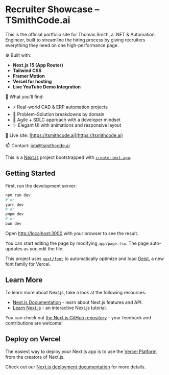 # Recruiter Showcase – TSmithCode.ai

This is the official portfolio site for Thomas Smith, a .NET & Automation Engineer, built to streamline the hiring process by giving recruiters everything they need on one high-performance page.

⚙️ Built with:
- **Next.js 15 (App Router)**
- **Tailwind CSS**
- **Framer Motion**
- **Vercel for hosting**
- **Live YouTube Demo Integration**

💼 What you'll find:
- ⚡ Real-world CAD & ERP automation projects
- 🎯 Problem–Solution breakdowns by domain
- 🧠 Agile + SDLC approach with a developer mindset
- ✨ Elegant UI with animations and responsive layout

🔗 Live site: [https://tsmithcode.ai](https://tsmithcode.ai)

📫 Contact: [job@tsmithcode.ai](mailto:job@tsmithcode.ai)



This is a [Next.js](https://nextjs.org) project bootstrapped with [`create-next-app`](https://nextjs.org/docs/app/api-reference/cli/create-next-app).

## Getting Started

First, run the development server:

```bash
npm run dev
# or
yarn dev
# or
pnpm dev
# or
bun dev
```

Open [http://localhost:3000](http://localhost:3000) with your browser to see the result.

You can start editing the page by modifying `app/page.tsx`. The page auto-updates as you edit the file.

This project uses [`next/font`](https://nextjs.org/docs/app/building-your-application/optimizing/fonts) to automatically optimize and load [Geist](https://vercel.com/font), a new font family for Vercel.

## Learn More

To learn more about Next.js, take a look at the following resources:

- [Next.js Documentation](https://nextjs.org/docs) - learn about Next.js features and API.
- [Learn Next.js](https://nextjs.org/learn) - an interactive Next.js tutorial.

You can check out [the Next.js GitHub repository](https://github.com/vercel/next.js) - your feedback and contributions are welcome!

## Deploy on Vercel

The easiest way to deploy your Next.js app is to use the [Vercel Platform](https://vercel.com/new?utm_medium=default-template&filter=next.js&utm_source=create-next-app&utm_campaign=create-next-app-readme) from the creators of Next.js.

Check out our [Next.js deployment documentation](https://nextjs.org/docs/app/building-your-application/deploying) for more details.
